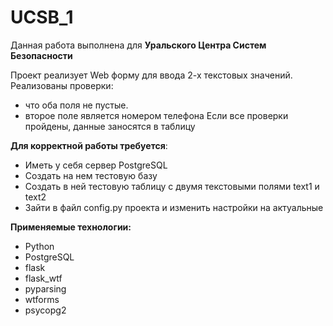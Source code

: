 # UCSB_1
Данная работа выполнена для **Уральского Центра Систем Безопасности**

Проект реализует Web форму для ввода 2-х текстовых значений.
Реализованы проверки:
* что оба поля не пустые.
* второе поле является номером телефона
Если все проверки пройдены, данные заносятся в таблицу

**Для корректной работы требуется**:
* Иметь у себя сервер PostgreSQL
* Создать на нем тестовую базу
* Создать в ней тестовую таблицу с двумя текстовыми полями text1 и text2
* Зайти в файл config.py проекта и изменить настройки на актуальные

**Применяемые технологии:**
* Python
* PostgreSQL
* flask
* flask_wtf
* pyparsing
* wtforms
* psycopg2
